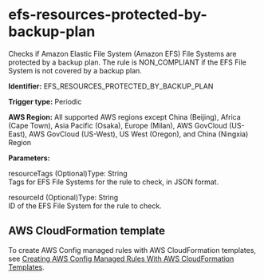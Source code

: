 # efs\-resources\-protected\-by\-backup\-plan<a name="efs-resources-protected-by-backup-plan"></a>

Checks if Amazon Elastic File System \(Amazon EFS\) File Systems are protected by a backup plan\. The rule is NON\_COMPLIANT if the EFS File System is not covered by a backup plan\. 

**Identifier:** EFS\_RESOURCES\_PROTECTED\_BY\_BACKUP\_PLAN

**Trigger type:** Periodic

**AWS Region:** All supported AWS regions except China \(Beijing\), Africa \(Cape Town\), Asia Pacific \(Osaka\), Europe \(Milan\), AWS GovCloud \(US\-East\), AWS GovCloud \(US\-West\), US West \(Oregon\), and China \(Ningxia\) Region

**Parameters:**

resourceTags \(Optional\)Type: String  
Tags for EFS File Systems for the rule to check, in JSON format\.

resourceId \(Optional\)Type: String  
ID of the EFS File System for the rule to check\.

## AWS CloudFormation template<a name="w29aac11c33c17b7d171c15"></a>

To create AWS Config managed rules with AWS CloudFormation templates, see [Creating AWS Config Managed Rules With AWS CloudFormation Templates](aws-config-managed-rules-cloudformation-templates.md)\.